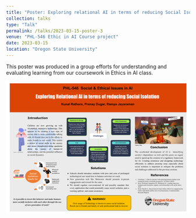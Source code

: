 ```yaml
---
title: "Poster: Exploring relational AI in terms of reducing Social Isolation"
collection: talks
type: "Talk"
permalink: /talks/2023-03-15-poster-3
venue: "PHL-546 Ethic in AI Course project"
date: 2023-03-15
location: "Oregon State University"
---
```

This poster was produced in a group efforts for understanding and evaluating learning from our coursework in Ethics in AI class.

<!-- Poster can be accessed [here](https://drive.google.com/file/d/117FaMEg-cgvDaDibM5FTYrr2bQ38Xc7-/view?usp=sharing).  -->


<img src='/images/posters/PHL-EthicsClass.png'>